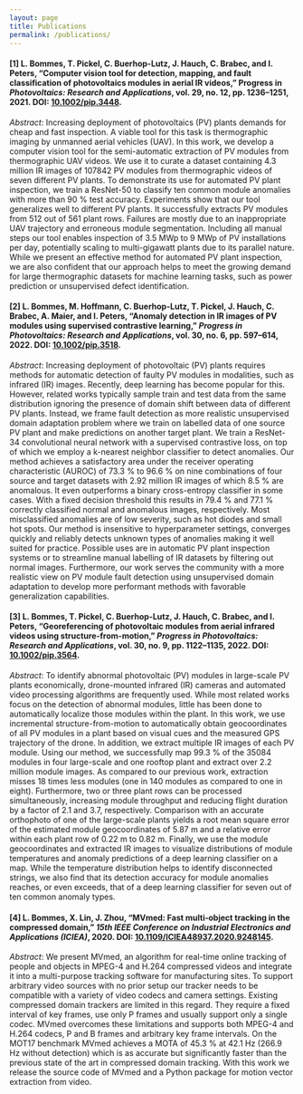 ```yaml
---
layout: page
title: Publications
permalink: /publications/
---
```


<h4 id="publication-1">[1] L. Bommes, T. Pickel, C. Buerhop-Lutz, J. Hauch, C. Brabec, and I. Peters, “Computer vision tool for detection, mapping, and fault classification of photovoltaics modules in aerial IR videos,” Progress in <em>Photovoltaics: Research and Applications</em>, vol. 29, no. 12, pp. 1236–1251, 2021. DOI: <a href="https://doi.org/10.1002/pip.3448">10.1002/pip.3448</a>.</h4>

*Abstract*: Increasing deployment of photovoltaics (PV) plants demands for cheap and fast inspection. A viable tool for this task is thermographic imaging by unmanned aerial vehicles (UAV). In this work, we develop a computer vision tool for the semi-automatic extraction of PV modules from thermographic UAV videos. We use it to curate a dataset containing 4.3 million IR images of 107842 PV modules from thermographic videos of seven different PV plants. To demonstrate its use for automated PV plant inspection, we train a ResNet-50 to classify ten common module anomalies with more than 90 % test accuracy. Experiments show that our tool generalizes well to different PV plants. It successfully extracts PV modules from 512 out of 561 plant rows. Failures are mostly due to an inappropriate UAV trajectory and erroneous module segmentation. Including all manual steps our tool enables inspection of 3.5 MWp to 9 MWp of PV installations per day, potentially scaling to multi-gigawatt plants due to its parallel nature. While we present an effective method for automated PV plant inspection, we are also confident that our approach helps to meet the growing demand for large thermographic datasets for machine learning tasks, such as power prediction or unsupervised defect identification.

<h4 id="publication-2">[2] L. Bommes, M. Hoffmann, C. Buerhop-Lutz, T. Pickel, J. Hauch, C. Brabec, A. Maier, and I. Peters, “Anomaly detection in IR images of PV modules using supervised contrastive learning,” <em>Progress in Photovoltaics: Research and Applications</em>, vol. 30, no. 6, pp. 597–614, 2022. DOI: <a href="https://doi.org/10.1002/pip.3518">10.1002/pip.3518</a>.</h4>

*Abstract*: Increasing deployment of photovoltaic (PV) plants requires methods for automatic detection of faulty PV modules in modalities, such as infrared (IR) images. Recently, deep learning has become popular for this. However, related works typically sample train and test data from the same distribution ignoring the presence of domain shift between data of different PV plants. Instead, we frame fault detection as more realistic unsupervised domain adaptation problem where we train on labelled data of one source PV plant and make predictions on another target plant. We train a ResNet-34 convolutional neural network with a supervised contrastive loss, on top of which we employ a k-nearest neighbor classifier to detect anomalies. Our method achieves a satisfactory area under the receiver operating characteristic (AUROC) of 73.3 % to 96.6 % on nine combinations of four source and target datasets with 2.92 million IR images of which 8.5 % are anomalous. It even outperforms a binary cross-entropy classifier in some cases. With a fixed decision threshold this results in 79.4 % and 77.1 % correctly classified normal and anomalous images, respectively. Most misclassified anomalies are of low severity, such as hot diodes and small hot spots. Our method is insensitive to hyperparameter settings, converges quickly and reliably detects unknown types of anomalies making it well suited for practice. Possible uses are in automatic PV plant inspection systems or to streamline manual labelling of IR datasets by filtering out normal images. Furthermore, our work serves the community with a more realistic view on PV module fault detection using unsupervised domain adaptation to develop more performant methods with favorable generalization capabilities.

<h4 id="publication-3">[3] L. Bommes, T. Pickel, C. Buerhop-Lutz, J. Hauch, C. Brabec, and I. Peters, “Georeferencing of photovoltaic modules from aerial infrared videos using structure-from-motion,” <em>Progress in Photovoltaics: Research and Applications</em>, vol. 30, no. 9, pp. 1122–1135, 2022. DOI: <a href="https://doi.org/10.1002/pip.3564">10.1002/pip.3564</a>.</h4>

*Abstract*: To identify abnormal photovoltaic (PV) modules in large-scale PV plants economically, drone-mounted infrared (IR) cameras and automated video processing algorithms are frequently used. While most related works focus on the detection of abnormal modules, little has been done to automatically localize those modules within the plant. In this work, we use incremental structure-from-motion to automatically obtain geocoordinates of all PV modules in a plant based on visual cues and the measured GPS trajectory of the drone. In addition, we extract multiple IR images of each PV module. Using our method, we successfully map 99.3 % of the 35084 modules in four large-scale and one rooftop plant and extract over 2.2 million module images. As compared to our previous work, extraction misses 18 times less modules (one in 140 modules as compared to one in eight). Furthermore, two or three plant rows can be processed simultaneously, increasing module throughput and reducing flight duration by a factor of 2.1 and 3.7, respectively. Comparison with an accurate orthophoto of one of the large-scale plants yields a root mean square error of the estimated module geocoordinates of 5.87 m and a relative error within each plant row of 0.22 m to 0.82 m. Finally, we use the module geocoordinates and extracted IR images to visualize distributions of module temperatures and anomaly predictions of a deep learning classifier on a map. While the temperature distribution helps to identify disconnected strings, we also find that its detection accuracy for module anomalies reaches, or even exceeds, that of a deep learning classifier for seven out of ten common anomaly types.

<h4 id="publication-4">[4] L. Bommes, X. Lin, J. Zhou, “MVmed: Fast multi‑object tracking in the compressed domain,” <em>15th IEEE Conference on Industrial Electronics and Applications (ICIEA)</em>, 2020. DOI: <a href="https://doi.org/10.1109/ICIEA48937.2020.9248145">10.1109/ICIEA48937.2020.9248145</a>.</h4>

*Abstract*: We present MVmed, an algorithm for real-time online tracking of people and objects in MPEG-4 and H.264 compressed videos and integrate it into a multi-purpose tracking software for manufacturing sites. To support arbitrary video sources with no prior setup our tracker needs to be compatible with a variety of video codecs and camera settings. Existing compressed domain trackers are limited in this regard. They require a fixed interval of key frames, use only P frames and usually support only a single codec. MVmed overcomes these limitations and supports both MPEG-4 and H.264 codecs, P and B frames and arbitrary key frame intervals. On the MOT17 benchmark MVmed achieves a MOTA of 45.3 % at 42.1 Hz (266.9 Hz without detection) which is as accurate but significantly faster than the previous state of the art in compressed domain tracking. With this work we release the source code of MVmed and a Python package for motion vector extraction from video.
